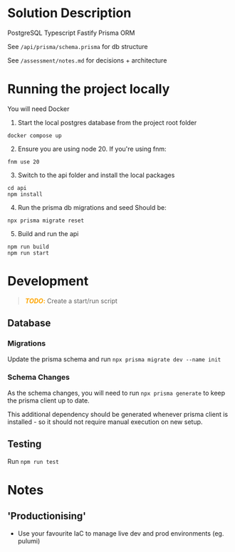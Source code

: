 # Solution Description
PostgreSQL
Typescript
Fastify
Prisma ORM

See ```/api/prisma/schema.prisma``` for db structure

See ```/assessment/notes.md``` for decisions + architecture


# Running the project locally
You will need Docker

1. Start the local postgres database from the project root folder
```
docker compose up
```

2. Ensure you are using node 20. If you're using fnm: 
```
fnm use 20
```

3. Switch to the api folder and install the local packages
```
cd api
npm install
```

4. Run the prisma db migrations and seed
Should be:
```
npx prisma migrate reset
```

5. Build and run the api
```
npm run build
npm run start
```


# Development

> <span style="color:orange">**_TODO_:**</span> Create a start/run script

## Database

### Migrations
Update the prisma schema and run 
```npx prisma migrate dev --name init```

### Schema Changes
As the schema changes, you will need to run ```npx prisma generate``` to keep the prisma client up to date.

This additional dependency should be generated whenever prisma client is installed - so it should not require manual execution on new setup.

## Testing
Run ```npm run test```

# Notes

## 'Productionising'
- Use your favourite IaC to manage live dev and prod environments (eg. pulumi)